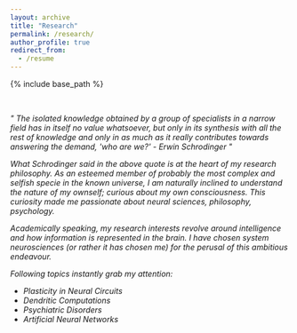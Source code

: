 ```yaml
---
layout: archive
title: "Research"
permalink: /research/
author_profile: true
redirect_from:
  - /resume
---
```


{% include base_path %}

<p>&nbsp;</p>

<em>&quot; The isolated knowledge obtained by a group
of specialists in a narrow field has in itself no 
value whatsoever, but only in its synthesis with 
all the rest of knowledge and only in as much as 
it really contributes towards answering the 
demand, 'who are we?' - Erwin Schrodinger
&quot;<em>

What Schrodinger said in the above quote is at the heart of my research philosophy.
As an esteemed member of probably the most complex and selfish specie in the known universe,
I am naturally inclined to understand the nature of my ownself; curious
about my own consciousness.
This curiosity made me passionate about neural sciences, philosophy, psychology.

Academically speaking, my research interests revolve around 
intelligence and how information is represented in the brain.
I have chosen system neurosciences (or rather it has chosen me) 
for the perusal of this ambitious endeavour.

Following topics instantly grab my attention:
- Plasticity in Neural Circuits
- Dendritic Computations
- Psychiatric Disorders
- Artificial Neural Networks

<p>&nbsp;</p>

<!--
Work experience
======
* September 2022: Graduate Researcher 
  * Technion, Israel Institute of Technology
  * Duties included: Investigating plasticity mechanisms in dendrites of PCx PNs.
  * Supervisor: Professor Jackie Schiller


* April 2019: Research Apprentice
  * Jawaharlal University
  * Duties included: Studying the role of REM Sleep deprivation in rodents using computational tools.
  * Supervisor: Professor B.N Mallick
  
<p>&nbsp;</p>



Skills
======
* Electrophysiology
* Viral Injections
* Deep Learning

<p>&nbsp;</p>



A complete CV can be downloaded [here](/files/CV_MS.pdf).



Publications
======
  <ul>{% for post in site.publications %}
    {% include archive-single-cv.html %}
  {% endfor %}</ul>
  
Talks
======
  <ul>{% for post in site.talks %}
    {% include archive-single-talk-cv.html %}
  {% endfor %}</ul>

Teaching
======
  <ul>{% for post in site.teaching %}
    {% include archive-single-cv.html %}
  {% endfor %}</ul>
  
Service and leadership
======
* Currently signed in to 43 different slack teams

-->  

